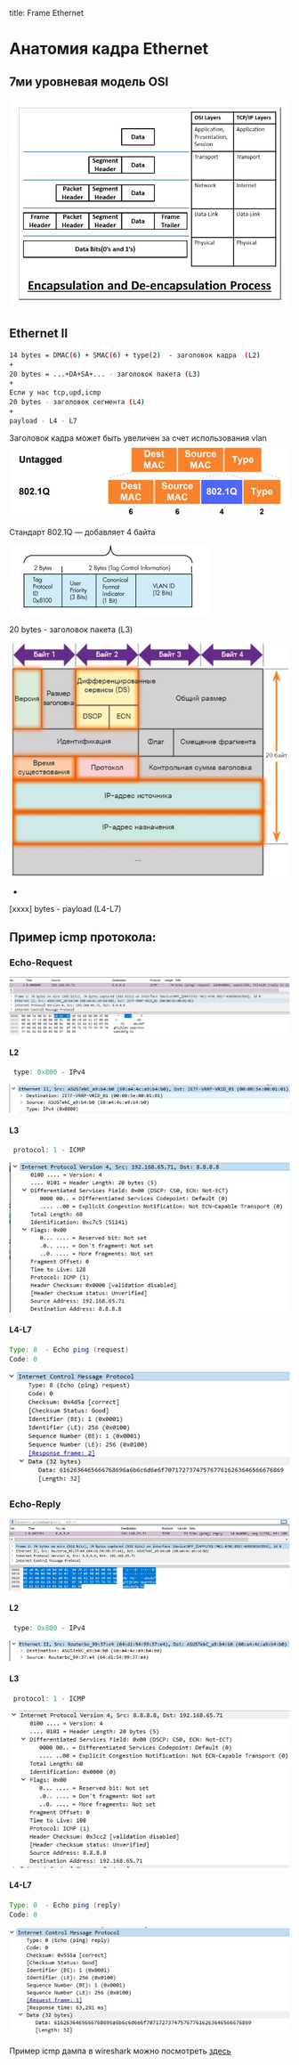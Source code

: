 title: Frame Ethernet

# Анатомия кадра Ethernet

## 7ми уровневая модель OSI
![osi](img/osi.jpg)


## Ethernet II
```bash
14 bytes = DMAC(6) + SMAC(6) + type(2)  - заголовок кадра  (L2)
+
20 bytes = ...+DA+SA+... - заголовок пакета (L3)
+
Если у нас tcp,upd,icmp
20 bytes - заголовок сегмента (L4) 
+
payload - L4 - L7 
```

Заголовок кадра может быть увеличен за счет использования vlan
![frame-header](img/frame-header.jpg)

Стандарт 802.1Q — добавляет 4 байта

![frame-header+dot1.q](img/802.1q.jpg)



20 bytes - заголовок пакета (L3)

![ip-header](img/ip-header.jpg)

	
+
[xxxx] bytes - payload (L4-L7)


## Пример icmp протокола:
### Echo-Request

![frame](img/icmp-echo-request.jpg)

#### L2
```java
 type: 0x800 - IPv4
```

![ip-header](img/icmp-echo-request-l2.jpg)

#### L3

```java
 protocol: 1 - ICMP
```

![segment-header](img/icmp-echo-request-l3.jpg)

#### L4-L7
```java
Type: 8  - Echo ping (request)
Code: 0
```

![icmp-request](img/icmp-echo-request-l4-l7.jpg)


### Echo-Reply
![ip-header](img/icmp-echo-reply.jpg)

#### L2
```java
 type: 0x800 - IPv4
```

![ip-header](img/icmp-echo-reply-l2.jpg)

#### L3
```java
 protocol: 1 - ICMP
```
![ip-header](img/icmp-echo-reply-l3.jpg)

#### L4-L7
```java
Type: 0  - Echo ping (reply)
Code: 0
```

![ip-header](img/icmp-echo-reply-l4-l7.jpg)

Пример icmp дампа в wireshark можно посмотреть [здесь](https://icebale.readthedocs.io/en/latest/networks/wireshark.collection/icmp-ping.pcapng)